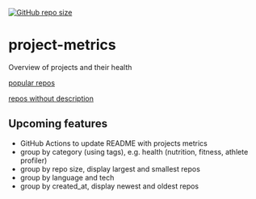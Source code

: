 [![GitHub repo size](https://img.shields.io/github/repo-size/TheNewThinkTank/project-metrics?style=flat&logo=github&logoColor=whitesmoke&label=Repo%20Size)](https://github.com/TheNewThinkTank/project-metrics/archive/refs/heads/main.zip)
# project-metrics
Overview of projects and their health

[popular repos](data/popular_repos.md)

[repos without description](data/repos_wo_desc.md)

## Upcoming features
- GitHub Actions to update README with projects metrics
- group by category (using tags), e.g. health (nutrition, fitness, athlete profiler)
- group by repo size, display largest and smallest repos
- group by language and tech
- group by created_at, display newest and oldest repos